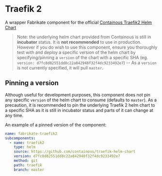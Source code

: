 # Traefik 2

A wrapper Fabrikate component for the official
[Containous Traefik2 Helm Chart](https://github.com/containous/traefik-helm-chart)

> Note: the underlying helm chart provided from Containous is still in
> **incubator** status. It is **not recommended** to use in production. However
> if you do wish to use this component, ensure you thoroughly test with and
> deploy a specific version of the helm chart by specifying/pinning a `version`
> of the chart with a specific SHA (eg.
> `version: d7fc8d82551dd8c22a842948f32f4dc9233492e7`) -- As a `version` is not
> currently specified, it will pull `master`.

## Pinning a version

Although useful for development purposes, this component does not pin any
specific `version` of the helm chart to consume (defaults to `master`). As a
precaution, it is recommended to pin the underlying Traefik 2 helm chart to a
specific SHA as it is still in incubator status and parts of it can change at
any time.

An example of a pinned version of the component:

```yaml
name: fabrikate-traefik2
subcomponents:
  - name: traefik2
    type: helm
    source: https://github.com/containous/traefik-helm-chart
    version: d7fc8d82551dd8c22a842948f32f4dc9233492e7
    method: git
    path: traefik
    branch: master
```
